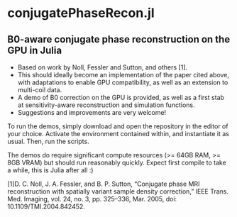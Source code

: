 # conjugatePhaseRecon.jl

## B0-aware conjugate phase reconstruction on the GPU in Julia

- Based on work by Noll, Fessler and Sutton, and others [1]. 
- This should ideally become an implementation of the paper cited above, with adaptations to enable GPU compatibility, as well as an extension to multi-coil data.
- A demo of B0 correction on the GPU is provided, as well as a first stab at sensitivity-aware reconstruction and simulation functions. 
- Suggestions and improvements are very welcome! 

To run the demos, simply download and open the repository in the editor of your choice. Activate the environment contained within, and instantiate it as usual. Then, run the scripts.

The demos do require significant compute resources (>= 64GB RAM, >= 8GB VRAM) but should run reasonably quickly. Expect first compile to take a while, this is Julia after all :) 

[1]D. C. Noll, J. A. Fessler, and B. P. Sutton, “Conjugate phase MRI reconstruction with spatially variant sample density correction,” IEEE Trans. Med. Imaging, vol. 24, no. 3, pp. 325–336, Mar. 2005, doi: 10.1109/TMI.2004.842452.
